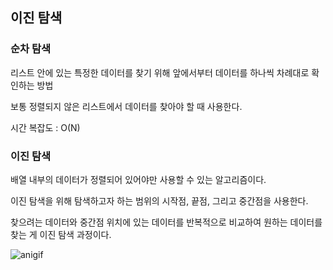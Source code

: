 ## 이진 탐색

### 순차 탐색
리스트 안에 있는 특정한 데이터를 찾기 위해 앞에서부터 데이터를 하나씩 차례대로 확인하는 방법

보통 정렬되지 않은 리스트에서 데이터를 찾아야 할 때 사용한다.

시간 복잡도 : O(N)

### 이진 탐색
배열 내부의 데이터가 정렬되어 있어야만 사용할 수 있는 알고리즘이다.

이진 탐색을 위해 탐색하고자 하는 범위의 시작점, 끝점, 그리고 중간점을 사용한다.

찾으려는 데이터와 중간점 위치에 있는 데이터를 반복적으로 비교하여 원하는 데이터를 찾는 게 이진 탐색 과정이다.

![anigif](https://user-images.githubusercontent.com/102349522/210703218-c4fabe04-a4e9-43ad-bab1-4e9682019e9e.gif)


